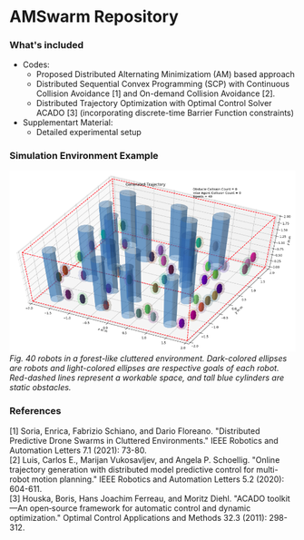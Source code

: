 # AMSwarm Repository 

### What's included

* Codes: 
    * Proposed Distributed Alternating Minimizatiom (AM) based approach
    * Distributed Sequential Convex Programming (SCP) with Continuous Collision Avoidance [1] and On-demand Collision Avoidance [2].
    * Distributed Trajectory Optimization with Optimal Control Solver ACADO [3] (incorporating discrete-time Barrier Function constraints)
* Supplementart Material:
    * Detailed experimental setup

### Simulation Environment Example

![sim_env](amswarm/data/sim_env.png)  
_Fig. 40 robots in a forest-like cluttered environment. Dark-colored ellipses are robots and light-colored ellipses are respective goals of each robot. Red-dashed lines represent a workable space, and tall blue cylinders are static obstacles._

### References
[1] Soria, Enrica, Fabrizio Schiano, and Dario Floreano. "Distributed Predictive Drone Swarms in Cluttered Environments." IEEE Robotics and Automation Letters 7.1 (2021): 73-80.    
[2] Luis, Carlos E., Marijan Vukosavljev, and Angela P. Schoellig. "Online trajectory generation with distributed model predictive control for multi-robot motion planning." IEEE Robotics and Automation Letters 5.2 (2020): 604-611.  
[3] Houska, Boris, Hans Joachim Ferreau, and Moritz Diehl. "ACADO toolkit—An open‐source framework for automatic control and dynamic optimization." Optimal Control Applications and Methods 32.3 (2011): 298-312.